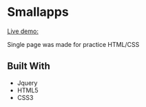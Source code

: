# Smallapps

[Live demo:](https://destonin1.github.io/Smallapps/)

Single page was made for practice HTML/CSS

## Built With 

- Jquery
- HTML5
- CSS3
